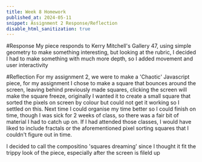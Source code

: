 ```yaml
---
title: Week 8 Homework
published_at: 2024-05-11
snippet: Assignment 2 Response/Reflection
disable_html_sanitization: true
---
```


#Response
My piece responds to Kerry Mitchell's Gallery 47, using simple geometry to make something interesting, but looking at the rubric, I decided I had to make something with
much more depth, so I added movement and user interactivity

#Reflection
For my assignment 2, we were to make a 'Chaotic' Javascript piece, for my assignment I chose to make a square that bounces around the screen, leaving behind previously
made squares, clicking the screen will make the square freeze, originally I wanted it to create a small square that sorted the pixels on screen by colour but could not get
it working so I settled on this. Next time I could organise my time better so I could finish on time, though I was sick for 2 weeks of class, so there was a fair bit of 
material I had to catch up on. If I had attended those classes, I would have liked to include fractals or the aforementioned pixel sorting squares that I couldn't
figure out in time.

I decided to call the compositino 'squares dreaming' since I thought it fit the trippy look of the piece, especially after the screen is fileld up
